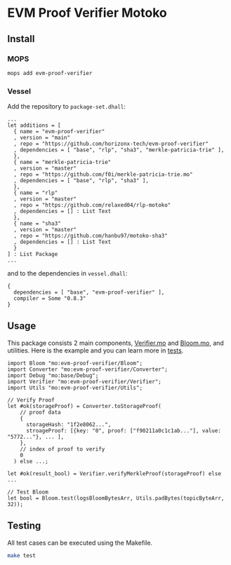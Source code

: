 # EVM Proof Verifier Motoko

## Install

### MOPS

```bash
mops add evm-proof-verifier
```

### Vessel

Add the repository to `package-set.dhall`:

```dhall
...
let additions = [
  { name = "evm-proof-verifier"
  , version = "main"
  , repo = "https://github.com/horizonx-tech/evm-proof-verifier"
  , dependencies = [ "base", "rlp", "sha3", "merkle-patricia-trie" ],
  },
  { name = "merkle-patricia-trie"
  , version = "master"
  , repo = "https://github.com/f0i/merkle-patricia-trie.mo"
  , dependencies = [ "base", "rlp", "sha3" ],
  },
  { name = "rlp"
  , version = "master"
  , repo = "https://github.com/relaxed04/rlp-motoko"
  , dependencies = [] : List Text
  },
  { name = "sha3"
  , version = "master"
  , repo = "https://github.com/hanbu97/motoko-sha3"
  , dependencies = [] : List Text
  }
] : List Package
...
```

and to the dependencies in `vessel.dhall`:

```dhall
{
  dependencies = [ "base", "evm-proof-verifier" ],
  compiler = Some "0.8.3"
}
```

## Usage

This package consists 2 main components, [Verifier.mo](/src/Verifier.mo) and [Bloom.mo](/src/Bloom.mo), and utilities.
Here is the example and you can learn more in [tests](/test).

```mo
import Bloom "mo:evm-proof-verifier/Bloom";
import Converter "mo:evm-proof-verifier/Converter";
import Debug "mo:base/Debug";
import Verifier "mo:evm-proof-verifier/Verifier";
import Utils "mo:evm-proof-verifier/Utils";

// Verify Proof
let #ok(storageProof) = Converter.toStorageProof(
    // proof data
    {
      storageHash: "1f2e8062...",
      stroageProof: [{key: "0", proof: ["f90211a0c1c1ab..."], value: "5772..."}, ... ],
    },
    // index of proof to verify
    0
  ) else ...;

let #ok(result_bool) = Verifier.verifyMerkleProof(storageProof) else ...

// Test Bloom
let bool = Bloom.test(logsBloomBytesArr, Utils.padBytes(topicByteArr, 32));

```

## Testing

All test cases can be executed using the Makefile.

```bash
make test
```
